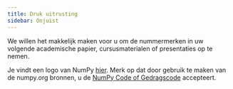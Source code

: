 ```yaml
---
title: Druk uitrusting
sidebar: Onjuist
---
```


We willen het makkelijk maken voor u om de nummermerken in uw volgende academische papier, cursusmaterialen of presentaties op te nemen.

Je vindt een logo van NumPy [hier](https://github.com/numpy/numpy/tree/master/branding/icons). Merk op dat door gebruik te maken van de numpy.org bronnen, u de [NumPy Code of Gedragscode](https://numpy.org/code-of-conduct) accepteert.
